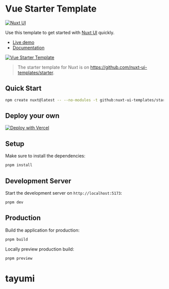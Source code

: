 # Vue Starter Template

[![Nuxt UI](https://img.shields.io/badge/Made%20with-Nuxt%20UI-00DC82?logo=nuxt&labelColor=020420)](https://ui.nuxt.com)

Use this template to get started with [Nuxt UI](https://ui.nuxt.com) quickly.

- [Live demo](https://starter-vue-template.nuxt.dev/)
- [Documentation](https://ui.nuxt.com/docs/getting-started/installation/vue)

<a href="https://starter-vue-template.nuxt.dev/" target="_blank">
  <picture>
    <source media="(prefers-color-scheme: dark)" srcset="https://ui.nuxt.com/assets/templates/vue/starter-dark.png">
    <source media="(prefers-color-scheme: light)" srcset="https://ui.nuxt.com/assets/templates/vue/starter-light.png">
    <img alt="Vue Starter Template" src="https://ui.nuxt.com/assets/templates/vue/starter-light.png">
  </picture>
</a>

> The starter template for Nuxt is on https://github.com/nuxt-ui-templates/starter.

## Quick Start

```bash [Terminal]
npm create nuxt@latest -- --no-modules -t github:nuxt-ui-templates/starter-vue
```

## Deploy your own

[![Deploy with Vercel](https://vercel.com/button)](https://vercel.com/new/clone?repository-name=starter-vue&repository-url=https%3A%2F%2Fgithub.com%2Fnuxt-ui-templates%2Fstarter-vue&demo-image=https%3A%2F%2Fui.nuxt.com%2Fassets%2Ftemplates%2Fvue%2Fstarter-dark.png&demo-url=https%3A%2F%2Fstarter-vue-template.nuxt.dev%2F&demo-title=Vue%20Starter%20Template&demo-description=A%20minimal%20template%20to%20get%20started%20with%20Nuxt%20UI.)

## Setup

Make sure to install the dependencies:

```bash
pnpm install
```

## Development Server

Start the development server on `http://localhost:5173`:

```bash
pnpm dev
```

## Production

Build the application for production:

```bash
pnpm build
```

Locally preview production build:

```bash
pnpm preview
```
# tayumi
